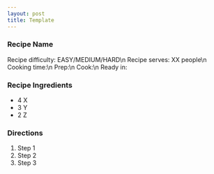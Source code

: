 ```yaml
---
layout: post
title: Template
---
```


### Recipe Name

<div class="message">
  Recipe difficulty: EASY/MEDIUM/HARD\n
  Recipe serves: XX people\n
  Cooking time:\n
    Prep:\n
    Cook:\n
    Ready in:
</div>

### Recipe Ingredients

- 4 X
- 3 Y
- 2 Z

### Directions

1. Step 1
2. Step 2
3. Step 3
